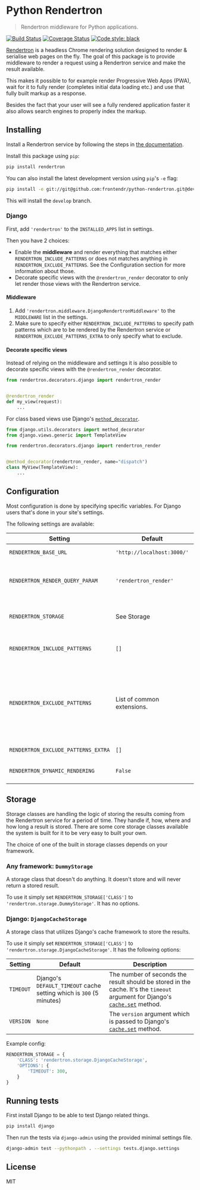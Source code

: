 # Python Rendertron

> Rendertron middleware for Python applications.

[![Build Status](https://travis-ci.org/frontendr/python-rendertron.svg?branch=master)](https://travis-ci.com/frontendr/python-rendertron.svg)
[![Coverage Status](https://coveralls.io/repos/github/frontendr/python-rendertron/badge.svg?branch=develop)](https://coveralls.io/github/frontendr/python-rendertron?branch=develop)
[![Code style: black](https://img.shields.io/badge/code%20style-black-000000.svg)](https://github.com/ambv/black)

[Rendertron](https://github.com/GoogleChrome/rendertron) is a headless Chrome
rendering solution designed to render & serialise web pages on the fly. The
goal of this package is to provide middleware to render a request using a
Rendertron service and make the result available.

This makes it possible to for example render Progressive Web Apps (PWA), wait
for it to fully render (completes initial data loading etc.) and use that
fully built markup as a response.

Besides the fact that your user will see a fully rendered application faster it
also allows search engines to properly index the markup.

## Installing

Install a Rendertron service by following the steps in
[the documentation](https://github.com/GoogleChrome/rendertron#installing--deploying).

Install this package using `pip`:
```bash
pip install rendertron
```

You can also install the latest development version using `pip`'s `-e` flag:

```bash
pip install -e git://git@github.com:frontendr/python-rendertron.git@develop#egg=rendertron
```

This will install the `develop` branch.

### Django

First, add `'rendertron'` to the `INSTALLED_APPS` list in settings.

Then you have 2 choices:
 - Enable the **middleware** and render everything that matches either
 `RENDERTRON_INCLUDE_PATTERNS` or does not matches anything in
 `RENDERTRON_EXCLUDE_PATTERNS`. See the Configuration section for more information about
 those.
 - Decorate specific views with the `@rendertron_render` decorator to only let render
 those views with the Rendertron service.

#### Middleware

1. Add `'rendertron.middleware.DjangoRendertronMiddleware'` to the `MIDDLEWARE`
list in the settings.
2. Make sure to specify either `RENDERTRON_INCLUDE_PATTERNS` to specify path patterns
which are to be rendered by the Rendertron service or `RENDERTRON_EXCLUDE_PATTERNS_EXTRA`
to only specify what to exclude.

#### Decorate specific views

Instead of relying on the middleware and settings it is also possible to decorate
specific views with the `@rendertron_render` decorator.

```python
from rendertron.decorators.django import rendertron_render


@rendertron_render
def my_view(request):
    ...
```

For class based views use Django's [`method_decorator`](https://docs.djangoproject.com/en/dev/topics/class-based-views/intro/#decorating-the-class).

```python
from django.utils.decorators import method_decorator
from django.views.generic import TemplateView

from rendertron.decorators.django import rendertron_render


@method_decorator(rendertron_render, name="dispatch")
class MyView(TemplateView):
    ...
```

## Configuration

Most configuration is done by specifying specific variables. For Django users
that's done in your site's settings.

The following settings are available:

| Setting | Default | Description |
|---------|---------|-------------|
| `RENDERTRON_BASE_URL` | `'http://localhost:3000/'` | The url the Rendertron service is listening on. |
| `RENDERTRON_RENDER_QUERY_PARAM` | `'rendertron_render'` | The query parameter added to the request url passed to Rendertron. This is used to differentiate normal requests with requests from Rendertron. |
| `RENDERTRON_STORAGE` | See Storage | An object literal specifying and configuring the storage class to be used. See the Storage section for more information. |
| `RENDERTRON_INCLUDE_PATTERNS` | `[]` | A list of regular expression patterns to include. Once a pattern in this list matches the request no further checking will be done. |
| `RENDERTRON_EXCLUDE_PATTERNS` | List of common extensions. | By default this is a list of common static file type extensions used on the web. If Django is detected it's `STATIC_URL` and `MEDIA_URL` paths are added to the list. Note that if you override this setting all defaults are gone. If you want to keep these defaults *and* add your own patterns use `RENDERTRON_EXCLUDE_PATTERNS_EXTRA`.
| `RENDERTRON_EXCLUDE_PATTERNS_EXTRA` | `[]` | Like `RENDERTRON_EXCLUDE_PATTERNS` but will be appended to that list. |
| `RENDERTRON_DYNAMIC_RENDERING` | `False` | Enables dynamic rendering so that only bots and crawlers will be served a prerendered page. |

## Storage

Storage classes are handling the logic of storing the results coming from the
Rendertron service for a period of time. They handle if, how, where and how
long a result is stored. There are some core storage classes available the
system is built for it to be very easy to built your own.

The choice of one of the built in storage classes depends on your framework.

### Any framework: `DummyStorage`

A storage class that doesn't do anything. It doesn't store and will never return
a stored result.

To use it simply set `RENDERTRON_STORAGE['CLASS']` to
`'rendertron.storage.DummyStorage'`. It has no options.

### Django: `DjangoCacheStorage`

A storage class that utilizes Django's cache framework to store the results.

To use it simply set `RENDERTRON_STORAGE['CLASS']` to
`'rendertron.storage.DjangoCacheStorage'`. It has the following options:

| Setting | Default | Description |
|---------|---------|-------------|
| `TIMEOUT` | Django's `DEFAULT_TIMEOUT` cache setting which is `300` (5 minutes) | The number of seconds the result should be stored in the cache. It's the `timeout` argument for Django's [`cache.set`](https://docs.djangoproject.com/en/dev/topics/cache/#django.core.caches.cache.set) method. |
| `VERSION` | `None` | The `version` argument which is passed to Django's [`cache.set`](https://docs.djangoproject.com/en/dev/topics/cache/#django.core.caches.cache.set) method. |

Example config:

```python
RENDERTRON_STORAGE = {
    'CLASS': 'rendertron.storage.DjangoCacheStorage',
    'OPTIONS': {
        'TIMEOUT': 300,
    }
}
```

## Running tests

First install Django to be able to test Django related things.

```bash
pip install django
```

Then run the tests via `django-admin` using the provided minimal settings file.

```bash
django-admin test --pythonpath . --settings tests.django.settings
```

## License

MIT
